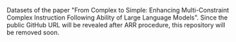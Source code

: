 Datasets of the paper "From Complex to Simple: Enhancing Multi-Constraint Complex Instruction Following Ability of Large Language Models".
Since the public GitHub URL will be revealed after ARR procedure, this repository will be removed soon.
